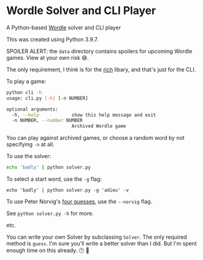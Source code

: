 # Wordle Solver and CLI Player

A Python-based [Wordle](https://www.powerlanguage.co.uk/wordle/) solver and CLI player

This was created using Python 3.9.7.

SPOILER ALERT: the `data` directory contains spoilers for upcoming Wordle games. View at your own risk 😅.

The only requirement, I think is for the [rich](https://pypi.org/project/rich/) libary, and that's just for the CLI.

To play a game:

```bash
python cli -h
usage: cli.py [-h] [-n NUMBER]

optional arguments:
  -h, --help            show this help message and exit
  -n NUMBER, --number NUMBER
                        Archived Wordle game
```

You can play against archived games, or choose a random word by not
specifying `-n` at all.

To use the solver:

```bash
echo 'badly' | python solver.py
```

To select a start word, use the `-g` flag:

```base
echo 'badly' | python solver.py -g 'adieu' -v
```

To use Peter Norvig's [four guesses](https://github.com/norvig/pytudes/blob/main/ipynb/Wordle.ipynb), use the `--norvig` flag.

See `python solver.py -h` for more.

etc.

You can write your own Solver by subclassing `Solver`. The only required method is `guess`. I'm
sure you'll write a better solver than I did. But I'm spent enough time on this already. :clock1: :vampire:
